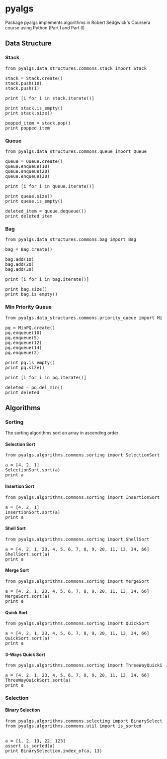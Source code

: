 # pyalgs

Package pyalgs implements algorithms in Robert Sedgwick's Coursera course using Python (Part I and Part II)

## Data Structure

### Stack

<pre>
from pyalgs.data_structures.commons.stack import Stack

stack = Stack.create()
stack.push(10)
stack.push(1)

print [i for i in stack.iterate()]

print stack.is_empty()
print stack.size()

popped_item = stack.pop()
print popped_item
</pre>


### Queue

<pre>
from pyalgs.data_structures.commons.queue import Queue

queue = Queue.create()
queue.enqueue(10)
queue.enqueue(20)
queue.enqueue(30)

print [i for i in queue.iterate()]

print queue.size()
print queue.is_empty()

deleted_item = queue.dequeue())
print deleted_item
</pre>

### Bag

<pre>
from pyalgs.data_structures.commons.bag import Bag

bag = Bag.create()

bag.add(10)
bag.add(20)
bag.add(30)

print [i for i in bag.iterate()]

print bag.size()
print bag.is_empty()
</pre>

### Min Priority Queue

<pre>
from pyalgs.data_structures.commons.priority_queue import MinPQ

pq = MinPQ.create()
pq.enqueue(10)
pq.enqueue(5)
pq.enqueue(12)
pq.enqueue(14)
pq.enqueue(2)

print pq.is_empty()
print pq.size()

print [i for i in pq.iterate()]

deleted = pq.del_min()
print deleted
</pre>

## Algorithms

### Sorting

The sorting algorithms sort an array in ascending order

#### Selection Sort

<pre>
from pyalgs.algorithms.commons.sorting import SelectionSort

a = [4, 2, 1]
SelectionSort.sort(a)
print a
</pre>

#### Insertion Sort

<pre>
from pyalgs.algorithms.commons.sorting import InsertionSort

a = [4, 2, 1]
InsertionSort.sort(a)
print a
</pre>

#### Shell Sort

<pre>
from pyalgs.algorithms.commons.sorting import ShellSort

a = [4, 2, 1, 23, 4, 5, 6, 7, 8, 9, 20, 11, 13, 34, 66]
ShellSort.sort(a)
print a
</pre>

#### Merge Sort

<pre>
from pyalgs.algorithms.commons.sorting import MergeSort

a = [4, 2, 1, 23, 4, 5, 6, 7, 8, 9, 20, 11, 13, 34, 66]
MergeSort.sort(a)
print a
</pre>

#### Quick Sort

<pre>
from pyalgs.algorithms.commons.sorting import QuickSort

a = [4, 2, 1, 23, 4, 5, 6, 7, 8, 9, 20, 11, 13, 34, 66]
QuickSort.sort(a)
print a
</pre>

#### 3-Ways Quick Sort

<pre>
from pyalgs.algorithms.commons.sorting import ThreeWayQuickSort

a = [4, 2, 1, 23, 4, 5, 6, 7, 8, 9, 20, 11, 13, 34, 66]
ThreeWayQuickSort.sort(a)
print a
</pre>

### Selection

#### Binary Selection

<pre>
from pyalgs.algorithms.commons.selecting import BinarySelection
from pyalgs.algorithms.commons.util import is_sorted


a = [1, 2, 13, 22, 123]
assert is_sorted(a)
print BinarySelection.index_of(a, 13) 
        
</pre>